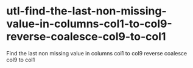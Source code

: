 # utl-find-the-last-non-missing-value-in-columns-col1-to-col9-reverse-coalesce-col9-to-col1
Find the last non missing value in columns col1 to col9 reverse coalesce col9 to col1
